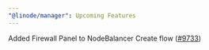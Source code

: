 ```yaml
---
"@linode/manager": Upcoming Features
---
```


Added Firewall Panel to NodeBalancer Create flow ([#9733](https://github.com/linode/manager/pull/9733))
